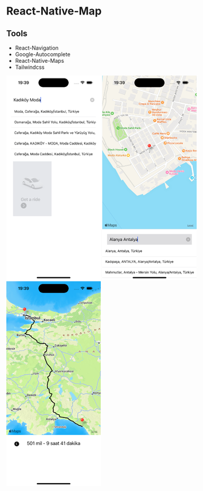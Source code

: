 # React-Native-Map

## Tools
*   React-Navigation
*   Google-Autocomplete
*   React-Native-Maps
*   Tailwindcss

<div>
    <img src="./src/img/1.png" width="250px"/>
    <img src="./src/img/2.png" width="250px"/>
    <img src="./src/img/3.png" width="250px"/>
</div>
